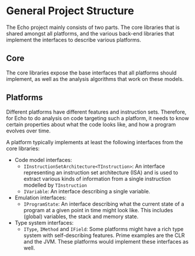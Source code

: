 General Project Structure
=========================

The Echo project mainly consists of two parts. The core libraries that is shared amongst all platforms, and the various back-end libraries that implement the interfaces to describe various platforms.

Core
----
The core libraries expose the base interfaces that all platforms should implement, as well as the analysis algorithms that work on these models.


Platforms
---------
Different platforms have different features and instruction sets. Therefore, for Echo to do analysis on code targeting such a platform, it needs to know certain properties about what the code looks like, and how a program evolves over time.

A platform typically implements at least the following interfaces from the core libraries:
- Code model interfaces: 
    - `IInstructionSetArchitecture<TInstruction>`: An interface representing an instruction set architecture (ISA) and is used to extract various kinds of information from a single instruction modelled by `TInstruction`
    - `IVariable`: An interface describing a single variable.
- Emulation interfaces:
    - `IProgramState`: An interface describing what the current state of a program at a given point in time might look like. This includes (global) variables, the stack and memory state.
- Type system interfaces:
    - `IType`, `IMethod` and `IField`: Some platforms might have a rich type system with self-describing features. Prime examples are the CLR and the JVM. These platforms would implement these interfaces as well.